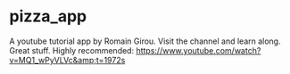 # pizza_app
A youtube tutorial app by Romain Girou. Visit the channel and learn along. Great stuff. Highly recommended: https://www.youtube.com/watch?v=MQ1_wPyVLVc&amp;t=1972s
